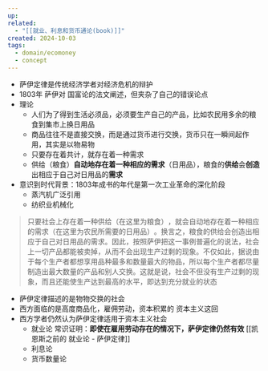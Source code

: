 ```yaml
---
up: 
related:
  - "[[就业、利息和货币通论(book)]]"
created: 2024-10-03
tags:
  - domain/ecomoney
  - concept
---
```


- 萨伊定律是传统经济学者对经济危机的辩护
- 1803年 萨伊对 国富论的法文阐述，但夹杂了自己的错误论点
- 理论
	- 人们为了得到生活必须品，必须要生产自己的产品，比如农民用多余的粮食到集市上换日用品
	- 商品往往不是直接交换，而是通过货币进行交换，货币只在一瞬间起作用，其实是以物易物
	- 只要存在着共计，就存在着一种需求
	- 供给（粮食）​**自动地存在着一种相应的需求**（日用品），粮食的**供给**会**创造**出相应于自己对日用品的**需求**
- 意识到时代背景：1803年成书的年代是第一次工业革命的深化阶段
	- 蒸汽机广泛引用
	- 纺织业机械化


> 只要社会上存在着一种供给（在这里为粮食）​，就会自动地存在着一种相应的需求（在这里为农民所需要的日用品）​。换言之，粮食的供给会创造出相应于自己对日用品的需求。因此，按照萨伊把这一事例普遍化的说法，社会上一切产品都能被卖掉，从而不会出现生产过剩的现象。不仅如此，据说由于每个生产者都想享用品种最多和数量最大的物品，所以每个生产者都尽量制造出最大数量的产品和别人交换。这就是说，社会不但没有生产过剩的现象，而且还能使生产达到最高的水平，即达到充分就业的状态


- 萨伊定律描述的是物物交换的社会
- 西方面临的是高度商品化，雇佣劳动，资本积累的 资本主义这回
- 西方学者仍然认为萨伊定律适用于资本主义社会
	- 就业论 常识证明：**即使在雇用劳动存在的情况下，萨伊定律仍然有效**  [[凯恩斯之前的 就业论 - 萨伊定律]]
	- 利息论
	- 货币数量论